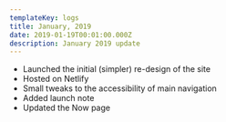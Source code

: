 ```yaml
---
templateKey: logs
title: January, 2019
date: 2019-01-19T00:01:00.000Z
description: January 2019 update
---
```


- Launched the initial (simpler) re-design of the site
- Hosted on Netlify
- Small tweaks to the accessibility of main navigation
- Added launch note
- Updated the Now page